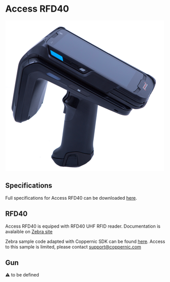Access RFD40
======

![](/img/devices/access-rfd40.png)

Specifications
--------------

Full specifications for Access RFD40 can be downloaded [here](https://www.coppernic.fr/en/documentations/).

RFD40
----------------

Access RFD40 is equiped with RFD40 UHF RFID reader. Documentation is avalaible on [Zebra site](https://www.zebra.com/gb/en/products/rfid/rfid-handhelds/rfd40.html)

Zebra sample code adapted with Coppernic SDK can be found [here](https://gitlab.com/Coppernic/Android/External/123rfid_mobile). Access to this sample is limited, please contact support@coppernic.com

Gun
-----------
:warning: to be defined
